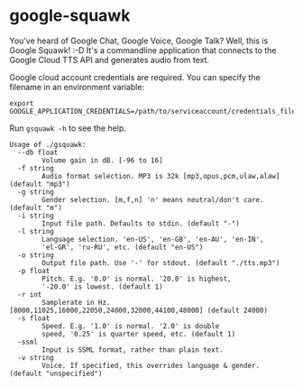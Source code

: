 # google-squawk

You've heard of Google Chat, Google Voice, Google Talk? Well, this is Google Squawk! :-D
It's a commandline application that connects to the Google Cloud TTS API and generates audio from text.

Google cloud account credentials are required. You can specify the filename in an environment variable:

```
export GOOGLE_APPLICATION_CREDENTIALS=/path/to/serviceaccount/credentials_file.json
```

Run ```gsquawk -h``` to see the help.

```
Usage of ./gsquawk:
  --db float
        Volume gain in dB. [-96 to 16]
  -f string
        Audio format selection. MP3 is 32k [mp3,opus,pcm,ulaw,alaw] (default "mp3")
  -g string
        Gender selection. [m,f,n] 'n' means neutral/don't care. (default "m")
  -i string
        Input file path. Defaults to stdin. (default "-")
  -l string
        Language selection. 'en-US', 'en-GB', 'en-AU', 'en-IN',
        'el-GR', 'ru-RU', etc. (default "en-US")
  -o string
        Output file path. Use '-' for stdout. (default "./tts.mp3")
  -p float
        Pitch. E.g. '0.0' is normal. '20.0' is highest,
        '-20.0' is lowest. (default 1)
  -r int
        Samplerate in Hz. [8000,11025,16000,22050,24000,32000,44100,48000] (default 24000)
  -s float
        Speed. E.g. '1.0' is normal. '2.0' is double
        speed, '0.25' is quarter speed, etc. (default 1)
  -ssml
        Input is SSML format, rather than plain text.
  -v string
        Voice. If specified, this overrides language & gender. (default "unspecified")
```

